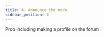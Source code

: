 ```yaml
---
title: 4. Announce the node
sidebar_position: 4
---
```


Prob including making a profile on the forum